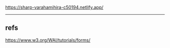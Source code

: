 https://sharp-varahamihira-c50194.netlify.app/

---

## refs

https://www.w3.org/WAI/tutorials/forms/
